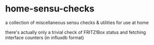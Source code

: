 # home-sensu-checks

a collection of miscellaneous sensu checks & utilities for use at home

there's actually only a trivial check of FRITZ!Box status
and fetching interface counters (in influxdb format)
